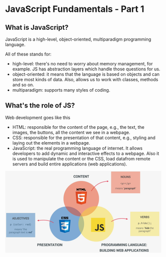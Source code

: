 # JavaScript Fundamentals - Part 1

## What is JavaScript?

JavaScript is a high-level, object-oriented, multiparadigm programming language.

All of these stands for:

- high-level: there's no need to worry about memory management, for example. JS has abstraction layers which handle those questions for us.
- object-oriented: it means that the language is based on objects and can store most kinds of data. Also, allows us to work with classes, methods and so on.
- multiparadigm: supports many styles of coding.

## What's the role of JS?

Web development goes like this

- HTML: responsible for the content of the page, e.g., the text, the images, the buttons, all the content we see in a webpage.
- CSS: responsible for the presentation of that content, e.g., styling and laying out the elements in a webpage.
- JavaScript: the real programming language of internet. It allows developers to add dynamic and interactive effects to a webpage. Also it is used to manipulate the content or the CSS, load datafrom remote servers and build entire applications (web applications).

![Diagram showing JS's role in web development along with HTML and CSS](javascript_role.png)
